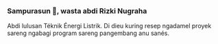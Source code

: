 ### Sampurasun 👋, wasta abdi Rizki Nugraha
Abdi lulusan Téknik Énergi Listrik. Di dieu kuring resep ngadamel proyek sareng ngabagi program sareng pangembang anu sanés.
